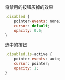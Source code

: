 将禁用的按钮灰掉的效果

```javascript
.disabled {
    pointer-events: none;
    cursor: default;
    opacity: 0.6;
}
```

选中的按钮
```javascript
.disabled.is-active {
    pointer-events: auto;
    cursor: pointer;
    opacity: 1;
}
```
